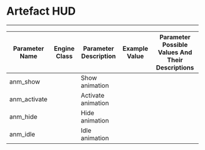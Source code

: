 # Artefact HUD

___

| Parameter Name | Engine Class | Parameter Description | Example Value | Parameter Possible Values And Their Descriptions |
|---|---|---|---|---|
| anm_show |  | Show animation |  |  |
| anm_activate |  | Activate animation |  |  |
| anm_hide |  | Hide animation |  |  |
| anm_idle |  | Idle animation |  |  |
